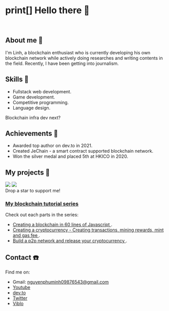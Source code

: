 # print[] Hello there 👋

<br/>

## About me 📓
I'm Linh, a blockchain enthusiast who is currently developing his own blockchain network while actively doing researches and writing contents in the field. Recently, I have been getting into journalism.

## Skills 💪
* Fullstack web development.
* Game development.
* Competitive programming.
* Language design.

Blockchain infra dev next?

## Achievements 🎊
* Awarded top author on dev.to in 2021. 
* Created JeChain - a smart contract supported blockchain network.
* Won the silver medal and placed 5th at HKICO in 2020.

## My projects 🤩
<a href="https://github.com/nguyenphuminh/JeChain"><img src="https://github-readme-stats.vercel.app/api/pin/?username=nguyenphuminh&repo=JeChain"/></a>
<a href="https://github.com/FreakC-Foundation/FreakC"><img src="https://github-readme-stats.vercel.app/api/pin/?username=FreakC-Foundation&repo=freakc"/></a>
<br/>
Drop a star to support me!

### [My blockchain tutorial series](https://dev.to/freakcdev297/series/15322)
Check out each parts in the series:
* [Creating a blockchain in 60 lines of Javascript ](https://dev.to/freakcdev297/creating-a-blockchain-in-60-lines-of-javascript-5fka).
* [Creating a cryptocurrency - Creating transactions, mining rewards, mint and gas fee ](https://dev.to/freakcdev297/creating-transactions-mining-rewards-mint-and-gas-fee-5hhf).
* [Build a p2p network and release your cryptocurrency ](https://dev.to/freakcdev297/build-a-p2p-network-and-release-your-cryptocurrency-clf).

## Contact ☎️
Find me on:
* Gmail: nguyenphuminh09876543@gmail.com
* [Youtube](https://www.youtube.com/channel/UCfoL6jxesUq0urUHBqXY1WA)
* [dev.to](https://dev.to/freakcdev297)
* [Twitter](https://twitter.com/NguynPhMinh8)
* [Viblo](https://viblo.asia/u/freakcdev)
